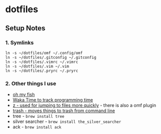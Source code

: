 dotfiles
========

## Setup Notes

### 1. Symlinks

```
ln -s ~/dotfiles/omf ~/.config/omf
ln -s ~/dotfiles/.gitconfig ~/.gitconfig
ln -s ~/dotfiles/.vimrc ~/.vimrc
ln -s ~/dotfiles/.vim ~/.vim
ln -s ~/dotfiles/.pryrc ~/.pryrc
```

### 2. Other things I use

* [oh my fish](https://github.com/oh-my-fish/oh-my-fish)
* [Waka Time to track programming time](https://wakatime.com/)
* [z - used for jumping to files more quickly](https://github.com/rupa/z) - there is also a omf plugin
* [trash - moves things to trash from command line](http://hasseg.org/trash/)
* tree - `brew install tree`
* silver searcher - `brew install the_silver_searcher`
* ack - `brew install ack`
